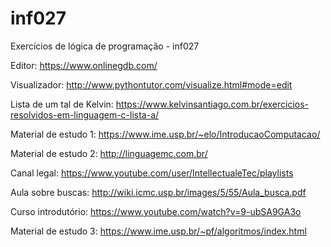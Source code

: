 # inf027
Exercícios de lógica de programação - inf027 

Editor: https://www.onlinegdb.com/

Visualizador: http://www.pythontutor.com/visualize.html#mode=edit

Lista de um tal de Kelvin: https://www.kelvinsantiago.com.br/exercicios-resolvidos-em-linguagem-c-lista-a/

Material de estudo 1: https://www.ime.usp.br/~elo/IntroducaoComputacao/

Material de estudo 2: http://linguagemc.com.br/

Canal legal: https://www.youtube.com/user/IntellectualeTec/playlists

Aula sobre buscas: http://wiki.icmc.usp.br/images/5/55/Aula_busca.pdf

Curso introdutório: https://www.youtube.com/watch?v=9-ubSA9GA3o

Material de estudo 3: https://www.ime.usp.br/~pf/algoritmos/index.html
